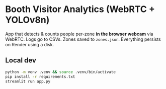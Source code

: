 # Booth Visitor Analytics (WebRTC + YOLOv8n)

App that detects & counts people per-zone **in the browser webcam** via WebRTC.
Logs go to CSVs. Zones saved to `zones.json`. Everything persists on Render using a disk.

## Local dev
```bash
python -m venv .venv && source .venv/bin/activate
pip install -r requirements.txt
streamlit run app.py

